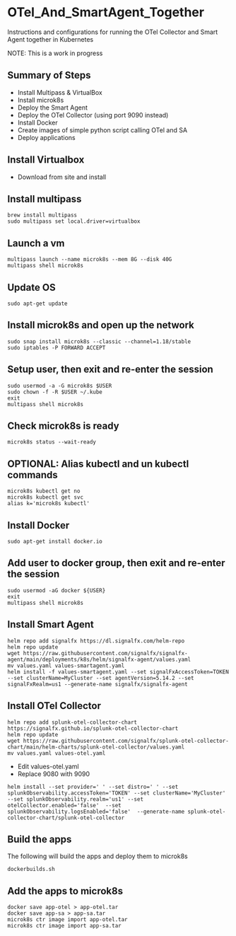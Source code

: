# OTel_And_SmartAgent_Together
Instructions and configurations for running the OTel Collector and Smart Agent together in Kubernetes

NOTE: This is a work in progress
## Summary of Steps
- Install Multipass & VirtualBox
- Install microk8s
- Deploy the Smart Agent
- Deploy the OTel Collector (using port 9090 instead)
- Install Docker
- Create images of simple python script calling OTel and SA
- Deploy applications

## Install Virtualbox
- Download from site and install
## Install multipass
```
brew install multipass
sudo multipass set local.driver=virtualbox
```
## Launch a vm
```
multipass launch --name microk8s --mem 8G --disk 40G
multipass shell microk8s
```
## Update OS
```
sudo apt-get update
```
## Install microk8s and open up the network
```
sudo snap install microk8s --classic --channel=1.18/stable
sudo iptables -P FORWARD ACCEPT
```
## Setup user, then exit and re-enter the session
```
sudo usermod -a -G microk8s $USER
sudo chown -f -R $USER ~/.kube
exit
multipass shell microk8s
```
## Check microk8s is ready
```
microk8s status --wait-ready
```
## OPTIONAL: Alias kubectl and un kubectl commands
```
microk8s kubectl get no
microk8s kubectl get svc
alias k='microk8s kubectl'
```
## Install Docker
```
sudo apt-get install docker.io
```
## Add user to docker group, then exit and re-enter the session
```
sudo usermod -aG docker ${USER}
exit
multipass shell microk8s
```

## Install Smart Agent
```
helm repo add signalfx https://dl.signalfx.com/helm-repo
helm repo update
wget https://raw.githubusercontent.com/signalfx/signalfx-agent/main/deployments/k8s/helm/signalfx-agent/values.yaml
mv values.yaml values-smartagent.yaml
helm install -f values-smartagent.yaml --set signalFxAccessToken=TOKEN --set clusterName=MyCluster --set agentVersion=5.14.2 --set signalFxRealm=us1 --generate-name signalfx/signalfx-agent
```
## Install OTel Collector
```
helm repo add splunk-otel-collector-chart https://signalfx.github.io/splunk-otel-collector-chart
helm repo update
wget https://raw.githubusercontent.com/signalfx/splunk-otel-collector-chart/main/helm-charts/splunk-otel-collector/values.yaml
mv values.yaml values-otel.yaml
```
- Edit values-otel.yaml
- Replace 9080 with 9090
```
helm install --set provider=' ' --set distro=' ' --set splunkObservability.accessToken='TOKEN' --set clusterName='MyCluster' --set splunkObservability.realm='us1' --set otelCollector.enabled='false'  --set splunkObservability.logsEnabled='false'  --generate-name splunk-otel-collector-chart/splunk-otel-collector
```

## Build the apps
The following will build the apps and deploy them to microk8s
```
dockerbuilds.sh
```
## Add the apps to microk8s
```
docker save app-otel > app-otel.tar
docker save app-sa > app-sa.tar
microk8s ctr image import app-otel.tar
microk8s ctr image import app-sa.tar
```